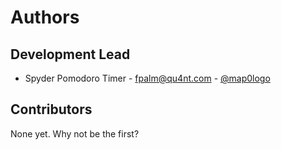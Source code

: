 # Authors

## Development Lead

* Spyder Pomodoro Timer - <fpalm@qu4nt.com> - [@map0logo](https://github.com/map0logo)

## Contributors

None yet. Why not be the first?
